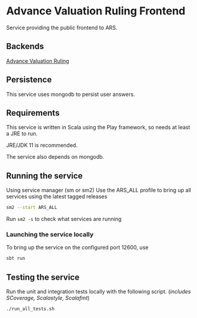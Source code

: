 
# Advance Valuation Ruling Frontend

Service providing the public frontend to ARS.

## Backends

[Advance Valuation Ruling](https://github.com/hmrc/advance-valuation-rulings)

## Persistence
This service uses mongodb to persist user answers.

## Requirements
This service is written in Scala using the Play framework, so needs at least a JRE to run.

JRE/JDK 11 is recommended.

The service also depends on mongodb.

## Running the service
Using service manager (sm or sm2)
Use the ARS_ALL profile to bring up all services using the latest tagged releases

```bash
sm2 --start ARS_ALL
```

Run `sm2 -s` to check what services are running

### Launching the service locally
To bring up the service on the configured port 12600, use

```bash
sbt run
```

## Testing the service

Run the unit and integration tests locally with the following script. (_includes SCoverage, Scalastyle, Scalafmt_)

```bash
./run_all_tests.sh
```
